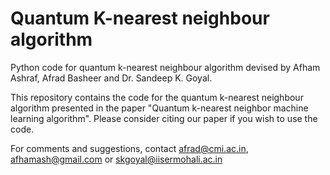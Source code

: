 # Quantum K-nearest neighbour algorithm

Python code for quantum k-nearest neighbour algorithm devised by Afham Ashraf, Afrad Basheer and Dr. Sandeep K. Goyal.

This repository contains the code for the quantum k-nearest neighbour algorithm presented in the paper "Quantum k-nearest neighbor machine learning algorithm". Please consider citing our paper if you wish to use the code.

For comments and suggestions, contact afrad@cmi.ac.in, afhamash@gmail.com or skgoyal@iisermohali.ac.in
